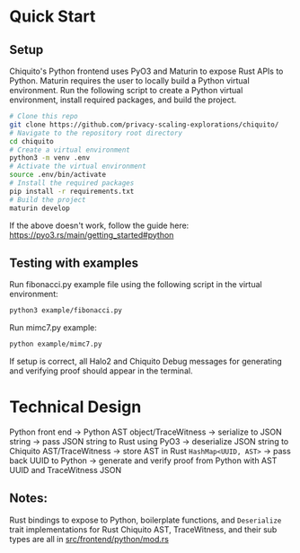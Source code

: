 # Quick Start
## Setup
Chiquito's Python frontend uses PyO3 and Maturin to expose Rust APIs to Python. Maturin requires the user to locally build a Python virtual environment. Run the following script to create a Python virtual environment, install required packages, and build the project.

```bash
# Clone this repo
git clone https://github.com/privacy-scaling-explorations/chiquito/
# Navigate to the repository root directory 
cd chiquito
# Create a virtual environment
python3 -m venv .env
# Activate the virtual environment
source .env/bin/activate
# Install the required packages
pip install -r requirements.txt
# Build the project
maturin develop
```

If the above doesn't work, follow the guide here: https://pyo3.rs/main/getting_started#python

## Testing with examples
Run fibonacci.py example file using the following script in the virtual environment:

```bash
python3 example/fibonacci.py
```

Run mimc7.py example:

```bash
python example/mimc7.py
```

If setup is correct, all Halo2 and Chiquito Debug messages for generating and verifying proof should appear in the terminal.

# Technical Design
Python front end → Python AST object/TraceWitness → serialize to JSON string → pass JSON string to Rust using PyO3 → deserialize JSON string to Chiquito AST/TraceWitness → store AST in Rust `HashMap<UUID, AST>` → pass back UUID to Python → generate and verify proof from Python with AST UUID and TraceWitness JSON

## Notes:
Rust bindings to expose to Python, boilerplate functions, and `Deserialize` trait implementations for Rust Chiquito AST, TraceWitness, and their sub types are all in [src/frontend/python/mod.rs](https://github.com/privacy-scaling-explorations/chiquito/blob/main/src/frontend/python/mod.rs)
